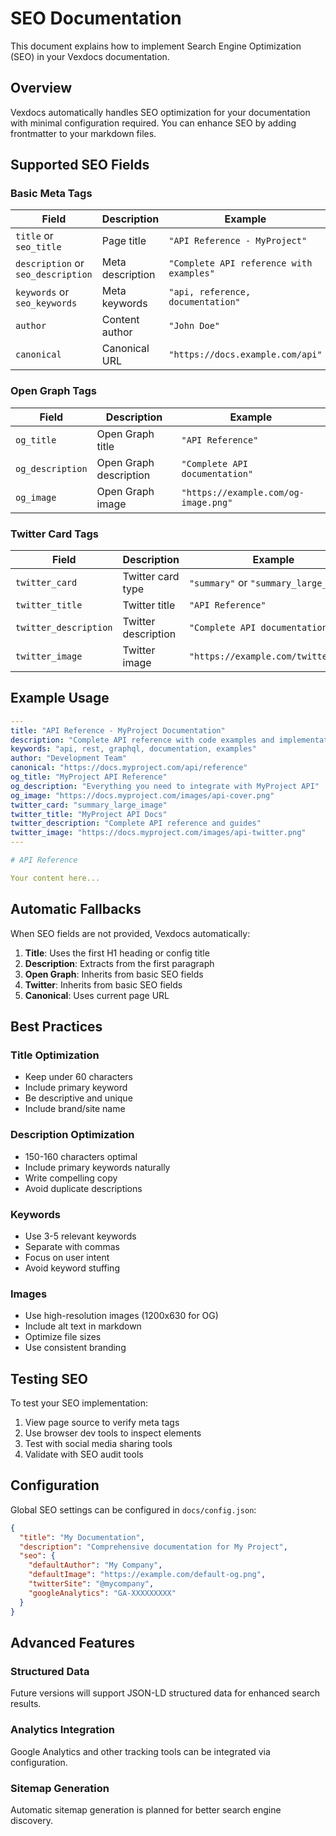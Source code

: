 # SEO Documentation

This document explains how to implement Search Engine Optimization (SEO) in your Vexdocs documentation.

## Overview

Vexdocs automatically handles SEO optimization for your documentation with minimal configuration required. You can enhance SEO by adding frontmatter to your markdown files.

## Supported SEO Fields

### Basic Meta Tags

| Field | Description | Example |
|-------|-------------|---------|
| `title` or `seo_title` | Page title | `"API Reference - MyProject"` |
| `description` or `seo_description` | Meta description | `"Complete API reference with examples"` |
| `keywords` or `seo_keywords` | Meta keywords | `"api, reference, documentation"` |
| `author` | Content author | `"John Doe"` |
| `canonical` | Canonical URL | `"https://docs.example.com/api"` |

### Open Graph Tags

| Field | Description | Example |
|-------|-------------|---------|
| `og_title` | Open Graph title | `"API Reference"` |
| `og_description` | Open Graph description | `"Complete API documentation"` |
| `og_image` | Open Graph image | `"https://example.com/og-image.png"` |

### Twitter Card Tags

| Field | Description | Example |
|-------|-------------|---------|
| `twitter_card` | Twitter card type | `"summary"` or `"summary_large_image"` |
| `twitter_title` | Twitter title | `"API Reference"` |
| `twitter_description` | Twitter description | `"Complete API documentation"` |
| `twitter_image` | Twitter image | `"https://example.com/twitter.png"` |

## Example Usage

```yaml
---
title: "API Reference - MyProject Documentation"
description: "Complete API reference with code examples and implementation guides"
keywords: "api, rest, graphql, documentation, examples"
author: "Development Team"
canonical: "https://docs.myproject.com/api/reference"
og_title: "MyProject API Reference"
og_description: "Everything you need to integrate with MyProject API"
og_image: "https://docs.myproject.com/images/api-cover.png"
twitter_card: "summary_large_image"
twitter_title: "MyProject API Docs"
twitter_description: "Complete API reference and guides"
twitter_image: "https://docs.myproject.com/images/api-twitter.png"
---

# API Reference

Your content here...
```

## Automatic Fallbacks

When SEO fields are not provided, Vexdocs automatically:

1. **Title**: Uses the first H1 heading or config title
2. **Description**: Extracts from the first paragraph
3. **Open Graph**: Inherits from basic SEO fields
4. **Twitter**: Inherits from basic SEO fields
5. **Canonical**: Uses current page URL

## Best Practices

### Title Optimization
- Keep under 60 characters
- Include primary keyword
- Be descriptive and unique
- Include brand/site name

### Description Optimization
- 150-160 characters optimal
- Include primary keywords naturally
- Write compelling copy
- Avoid duplicate descriptions

### Keywords
- Use 3-5 relevant keywords
- Separate with commas
- Focus on user intent
- Avoid keyword stuffing

### Images
- Use high-resolution images (1200x630 for OG)
- Include alt text in markdown
- Optimize file sizes
- Use consistent branding

## Testing SEO

To test your SEO implementation:

1. View page source to verify meta tags
2. Use browser dev tools to inspect elements
3. Test with social media sharing tools
4. Validate with SEO audit tools

## Configuration

Global SEO settings can be configured in `docs/config.json`:

```json
{
  "title": "My Documentation",
  "description": "Comprehensive documentation for My Project",
  "seo": {
    "defaultAuthor": "My Company",
    "defaultImage": "https://example.com/default-og.png",
    "twitterSite": "@mycompany",
    "googleAnalytics": "GA-XXXXXXXXX"
  }
}
```

## Advanced Features

### Structured Data
Future versions will support JSON-LD structured data for enhanced search results.

### Analytics Integration
Google Analytics and other tracking tools can be integrated via configuration.

### Sitemap Generation
Automatic sitemap generation is planned for better search engine discovery.
